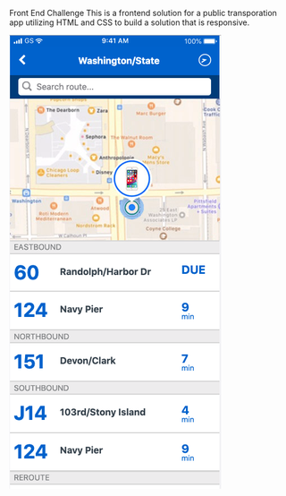 Front End Challenge
This is a frontend solution for a public transporation app utilizing HTML and CSS to build a solution that is responsive.

![Transit App](/images/frontendchallenge.png)
